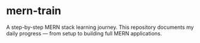 # mern-train
A step-by-step MERN stack learning journey.   This repository documents my daily progress — from setup to building full MERN applications.  
